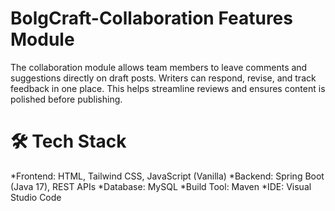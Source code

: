 ﻿# BolgCraft-Collaboration Features Module
The collaboration module allows team members to leave comments and suggestions directly on draft posts. Writers can respond, revise, and track feedback in one place. This helps streamline reviews and ensures content is polished before publishing.
# 🛠️ Tech Stack
*Frontend: HTML, Tailwind CSS, JavaScript (Vanilla)
*Backend: Spring Boot (Java 17), REST APIs
*Database: MySQL
*Build Tool: Maven
*IDE: Visual Studio Code


